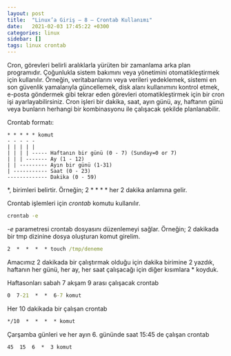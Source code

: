 ```yaml
---
layout: post
title:  "Linux’a Giriş — 8 — Crontab Kullanımı"
date:   2021-02-03 17:45:22 +0300
categories: linux 
sidebar: []
tags: linux crontab
---
```



Cron, görevleri belirli aralıklarla yürüten bir zamanlama arka plan programıdır. Çoğunlukla sistem bakımını veya yönetimini otomatikleştirmek için kullanılır. Örneğin, veritabanlarını veya verileri yedeklemek, sistemi en son güvenlik yamalarıyla güncellemek, disk alanı kullanımını kontrol etmek, e-posta göndermek gibi tekrar eden görevleri otomatikleştirmek için bir cron işi ayarlayabilirsiniz. Cron işleri bir dakika, saat, ayın günü, ay, haftanın günü veya bunların herhangi bir kombinasyonu ile çalışacak şekilde planlanabilir.

Crontab formatı: 

```
* * * * * komut
- - - - -
| | | | |
| | | | ----- Haftanın bir günü (0 - 7) (Sunday=0 or 7)
| | | ------- Ay (1 - 12)
| | --------- Ayın bir günü (1-31)
| ----------- Saat (0 - 23)
------------- Dakika (0 - 59)
```

*, birimleri belirtir. Örneğin; 2 * * * * her 2 dakika anlamına gelir.

Crontab işlemleri için *crontab* komutu kullanılır.

```bat
crontab -e
```

*-e* parametresi crontab dosyasını düzenlemeyi sağlar. Örneğin; 2 dakikada bir tmp dizinine dosya oluşturan komut girelim.

```bat
2  *  *  *  * touch /tmp/deneme
```

Amacımız 2 dakikada bir çalıştırmak olduğu için dakika birimine 2 yazdık, haftanın her günü, her ay, her saat çalışacağı için diğer kısımlara * koyduk. 

Haftasonları sabah 7 akşam 9 arası çalışacak crontab

```bat
0  7-21  *  *  6-7 komut
``` 

Her 10 dakikada bir çalışan crontab

```bat
*/10  *  *  *  * komut
```

Çarşamba günleri ve her ayın 6. gününde saat 15:45 de çalışan crontab

```bat
45  15  6  *  3 komut
```
